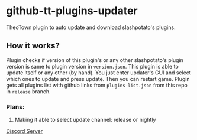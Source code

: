 # github-tt-plugins-updater
TheoTown plugin to auto update and download slashpotato's plugins.
## How it works?
Plugin checks if version of this plugin's or any other slashpotato's plugin version is same to plugin version in `version.json`. This plugin is able to update itself or any other (by hand). You just enter updater's GUI and select which ones to update and press update. Then you can restart game. Plugin gets all plugins list with github links from `plugins-list.json` from this repo in `release` branch.
### Plans:
1. Making it able to select update channel: release or nightly

[Discord Server](https://dsc.gg/slashpotato)
